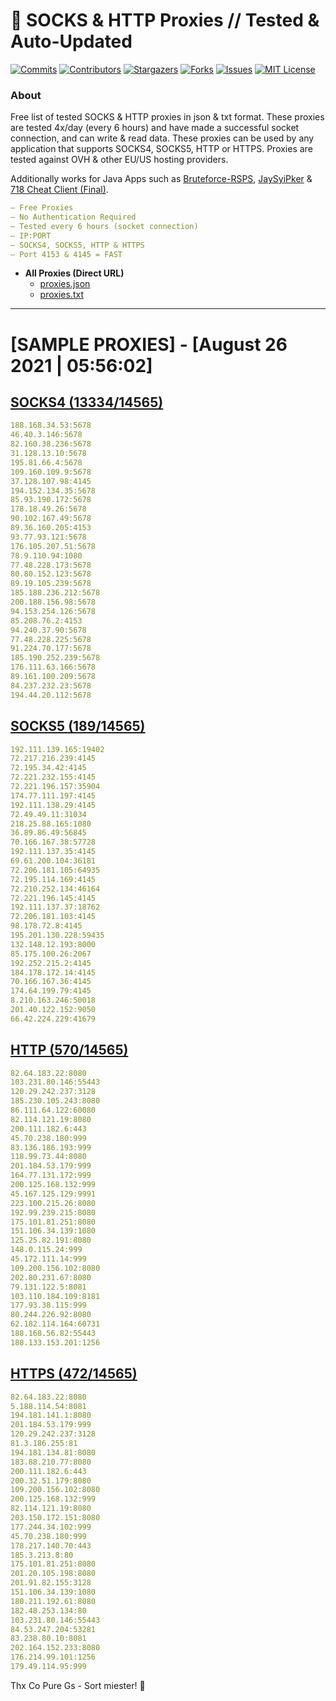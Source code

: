 <!-- MARKDOWN LINKS & IMAGES -->
<!-- https://www.markdownguide.org/basic-syntax/#reference-style-links -->
[contributors-shield]: https://img.shields.io/github/contributors/KaiBurton/free-proxies-autoupdated?style=for-the-badge
[contributors-url]: https://github.com/KaiBurton/free-proxies-autoupdated/graphs/contributors
[forks-shield]: https://img.shields.io/github/forks/KaiBurton/free-proxies-autoupdated?style=for-the-badge
[forks-url]: https://github.com/KaiBurton/free-proxies-autoupdated/network/members
[stars-shield]: https://img.shields.io/github/stars/KaiBurton/free-proxies-autoupdated?style=for-the-badge
[stars-url]: https://github.com/KaiBurton/free-proxies-autoupdated/stargazers
[issues-shield]: https://img.shields.io/github/issues/KaiBurton/free-proxies-autoupdated?style=for-the-badge
[issues-url]: https://github.com/KaiBurton/free-proxies-autoupdated/issues
[license-shield]: https://img.shields.io/github/license/KaiBurton/free-proxies-autoupdated?style=for-the-badge
[license-url]: https://github.com/KaiBurton/free-proxies-autoupdated/blob/main/LICENSE
[commit-shield]: https://img.shields.io/github/last-commit/KaiBurton/free-proxies-autoupdated?style=for-the-badge
[commit-url]: https://github.com/KaiBurton/free-proxies-autoupdated/commits/main

# 🎁 SOCKS & HTTP Proxies // Tested & Auto-Updated

[![Commits][commit-shield]][commit-url]
[![Contributors][contributors-shield]][contributors-url]
[![Stargazers][stars-shield]][stars-url]
[![Forks][forks-shield]][forks-url]
[![Issues][issues-shield]][issues-url]
[![MIT License][license-shield]][license-url]

### About
Free list of tested SOCKS & HTTP proxies in json & txt format. These proxies are tested 4x/day (every 6 hours) and have made a successful socket connection, and can write & read data. These proxies can be used by any application that supports SOCKS4, SOCKS5, HTTP or HTTPS. Proxies are tested against OVH & other EU/US hosting providers.

Additionally works for Java Apps such as [Bruteforce-RSPS](https://github.com/KaiBurton/Bruteforce-RSPS), [JaySyiPker](https://github.com/JayArrowz/JaySyiPker) & [718 Cheat Client (Final)](https://github.com/KaiBurton/718-Cheat-Client-Final). 

```yaml
— Free Proxies
— No Authentication Required
— Tested every 6 hours (socket connection)
— IP:PORT
— SOCKS4, SOCKS5, HTTP & HTTPS
— Port 4153 & 4145 = FAST
```

- **All Proxies (Direct URL)**
  - [proxies.json](https://raw.githubusercontent.com/KaiBurton/free-proxies-autoupdated/main/proxies.json)
  - [proxies.txt](https://raw.githubusercontent.com/KaiBurton/free-proxies-autoupdated/main/proxies.txt)

---

# [SAMPLE PROXIES] - [August 26 2021 | 05:56:02]

## [SOCKS4 (13334/14565)](https://raw.githubusercontent.com/KaiBurton/free-proxies-autoupdated/main/proxies-socks4.txt)
```yaml
188.168.34.53:5678
46.40.3.146:5678
82.160.38.236:5678
31.128.13.10:5678
195.81.66.4:5678
109.160.109.9:5678
37.128.107.98:4145
194.152.134.35:5678
85.93.190.172:5678
178.18.49.26:5678
90.102.167.49:5678
89.36.160.205:4153
93.77.93.121:5678
176.105.207.51:5678
78.9.110.94:1080
77.48.228.173:5678
80.80.152.123:5678
89.19.105.239:5678
185.188.236.212:5678
200.188.156.98:5678
94.153.254.126:5678
85.208.76.2:4153
94.240.37.90:5678
77.48.228.225:5678
91.224.70.177:5678
185.190.252.239:5678
176.111.63.166:5678
89.161.100.209:5678
84.237.232.23:5678
194.44.20.112:5678
```

## [SOCKS5 (189/14565)](https://raw.githubusercontent.com/KaiBurton/free-proxies-autoupdated/main/proxies-socks5.txt)
```yaml
192.111.139.165:19402
72.217.216.239:4145
72.195.34.42:4145
72.221.232.155:4145
72.221.196.157:35904
174.77.111.197:4145
192.111.138.29:4145
72.49.49.11:31034
218.25.88.165:1080
36.89.86.49:56845
70.166.167.38:57728
192.111.137.35:4145
69.61.200.104:36181
72.206.181.105:64935
72.195.114.169:4145
72.210.252.134:46164
72.221.196.145:4145
192.111.137.37:18762
72.206.181.103:4145
98.178.72.8:4145
195.201.130.228:59435
132.148.12.193:8000
85.175.100.26:2067
192.252.215.2:4145
184.178.172.14:4145
70.166.167.36:4145
174.64.199.79:4145
8.210.163.246:50018
201.40.122.152:9050
66.42.224.229:41679
```

## [HTTP (570/14565)](https://raw.githubusercontent.com/KaiBurton/free-proxies-autoupdated/main/proxies-http.txt)
```yaml
82.64.183.22:8080
103.231.80.146:55443
120.29.242.237:3128
185.230.105.243:8080
86.111.64.122:60080
82.114.121.19:8080
200.111.182.6:443
45.70.238.180:999
83.136.186.193:999
118.99.73.44:8080
201.184.53.179:999
164.77.131.172:999
200.125.168.132:999
45.167.125.129:9991
223.100.215.26:8080
192.99.239.215:8080
175.101.81.251:8080
151.106.34.139:1080
125.25.82.191:8080
148.0.115.24:999
45.172.111.14:999
109.200.156.102:8080
202.80.231.67:8080
79.131.122.5:8081
103.110.184.109:8181
177.93.38.115:999
80.244.226.92:8080
62.182.114.164:60731
188.168.56.82:55443
188.133.153.201:1256
```

## [HTTPS (472/14565)](https://raw.githubusercontent.com/KaiBurton/free-proxies-autoupdated/main/proxies-https.txt)
```yaml
82.64.183.22:8080
5.188.114.54:8081
194.181.141.1:8080
201.184.53.179:999
120.29.242.237:3128
81.3.186.255:81
194.181.134.81:8080
183.88.210.77:8080
200.111.182.6:443
200.32.51.179:8080
109.200.156.102:8080
200.125.168.132:999
82.114.121.19:8080
203.150.172.151:8080
177.244.34.102:999
45.70.238.180:999
178.217.140.70:443
185.3.213.8:80
175.101.81.251:8080
201.20.105.198:8080
201.91.82.155:3128
151.106.34.139:1080
180.211.192.61:8080
182.48.253.134:80
103.231.80.146:55443
84.53.247.204:53281
83.238.80.10:8081
202.164.152.233:8080
176.214.99.101:1256
179.49.114.95:999
```



Thx Co Pure Gs - Sort miester! 💟